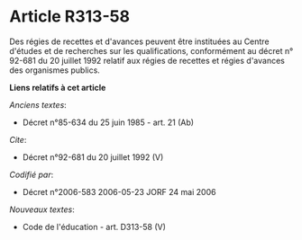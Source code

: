 # Article R313-58

Des régies de recettes et d'avances peuvent être instituées au Centre d'études et de recherches sur les qualifications,
conformément au décret n° 92-681 du 20 juillet 1992 relatif aux régies de recettes et régies d'avances des organismes
publics.

**Liens relatifs à cet article**

_Anciens textes_:

  - Décret n°85-634 du 25 juin 1985 - art. 21 (Ab)

_Cite_:

  - Décret n°92-681 du 20 juillet 1992 (V)

_Codifié par_:

  - Décret n°2006-583 2006-05-23 JORF 24 mai 2006

_Nouveaux textes_:

  - Code de l'éducation - art. D313-58 (V)
